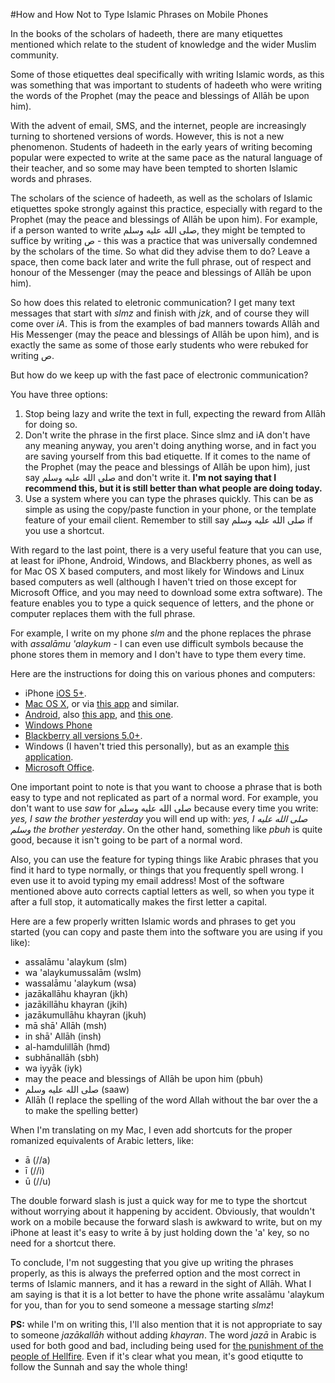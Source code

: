 [title: How and How Not to Type Islamic Phrases on Mobile Phones - muhammadtim.com]:/
[menu: Shortcuts]:/
[order: 20]:/

#How and How Not to Type Islamic Phrases on Mobile Phones

In the books of the scholars of hadeeth, there are many etiquettes mentioned which relate to the student of knowledge and the wider Muslim community. 

Some of those etiquettes deal specifically with writing Islamic words, as this was something that was important to students of hadeeth who were writing the words of the Prophet (may the peace and blessings of Allāh be upon him).

With the advent of email, SMS, and the internet, people are increasingly turning to shortened versions of words. However, this is not a new phenomenon. Students of hadeeth in the early years of writing becoming popular were expected to write at the same pace as the natural language of their teacher, and so some may have been tempted to shorten Islamic words and phrases.

The scholars of the science of hadeeth, as well as the scholars of Islamic etiquettes spoke strongly against this practice, especially with regard to the Prophet (may the peace and blessings of Allāh be upon him). For example, if a person wanted to write صلى الله عليه وسلم, they might be tempted to suffice by writing ص - this was a practice that was universally condemned by the scholars of the time. So what did they advise them to do? Leave a space, then come back later and write the full phrase, out of respect and honour of the Messenger (may the peace and blessings of Allāh be upon him).

So how does this related to eletronic communication? I get many text messages that start with *slmz* and finish with *jzk*, and of course they will come over *iA*. This is from the examples of bad manners towards Allāh and His Messenger (may the peace and blessings of Allāh be upon him), and is exactly the same as some of those early students who were rebuked for writing ص. 

But how do we keep up with the fast pace of electronic communication? 

You have three options:

1. Stop being lazy and write the text in full, expecting the reward from Allāh for doing so.
2. Don't write the phrase in the first place. Since slmz and iA don't have any meaning anyway, you aren't doing anything worse, and in fact you are saving yourself from this bad etiquette. If it comes to the name of the Prophet (may the peace and blessings of Allāh be upon him), just say صلى الله عليه وسلم and don't write it. **I'm not saying that I recommend this, but it is still better than what people are doing today.**
3. Use a system where you can type the phrases quickly. This can be as simple as using the copy/paste function in your phone, or the template feature of your email client. Remember to still say  صلى الله عليه وسلم if you use a shortcut.

With regard to the last point, there is a very useful feature that you can use, at least for iPhone, Android, Windows, and Blackberry phones, as well as for Mac OS X based computers, and most likely for Windows and Linux based computers as well (although I haven't tried on those except for Microsoft Office, and you may need to download some extra software). The feature enables you to type a quick sequence of letters, and the phone or computer replaces them with the full phrase.

For example, I write on my phone *slm* and the phone replaces the phrase with *assalāmu 'alaykum* - I can even use difficult symbols because the phone stores them in memory and I don't have to type them every time.

Here are the instructions for doing this on various phones and computers:

* iPhone [iOS 5+](http://www.pcadvisor.co.uk/how-to/apple/3443065/how-use-keyboard-shortcuts/).
* [Mac OS X](http://www.cultofmac.com/155340/create-ios-style-keyboard-shortcuts-in-os-x-video-how-to/), or via [this app](https://itunes.apple.com/us/app/dashexpander/id458867049?mt=12) and similar.
* [Android](http://heresthethingblog.com/2012/12/04/androidiphone-tip-create-custom/), also [this app](http://www.swypeinc.com/), and [this one](https://play.google.com/store/apps/details?id=net.cdeguet.smartkeyboardpro&hl=en).
* [Windows Phone](http://www.windowsphone.com/en-us/how-to/wp7/basics/typing-shortcuts)
* [Blackberry all versions 5.0+](http://helpblog.blackberry.com/2012/08/blackberry-word-replace/).
* Windows (I haven't tried this personally), but as an example [this application](http://www.phraseexpress.com/).
* [Microsoft Office](http://office.microsoft.com/en-gb/word-help/create-or-change-an-autotext-entry-HP005186028.aspx).

One important point to note is that you want to choose a phrase that is both easy to type and not replicated as part of a normal word. For example, you don't want to use *saw* for  صلى الله عليه وسلم because every time you write: *yes, I saw the brother yesterday* you will end up with: *yes, I  صلى الله عليه وسلم the brother yesterday*. On the other hand, something like *pbuh* is quite good, because it isn't going to be part of a normal word.

Also, you can use the feature for typing things like Arabic phrases that you find it hard to type normally, or things that you frequently spell wrong. I even use it to avoid typing my email address! Most of the software mentioned above auto corrects captial letters as well, so when you type it after a full stop, it automatically makes the first letter a capital.

Here are a few properly written Islamic words and phrases to get you started (you can copy and paste them into the software you are using if you like):

* assalāmu 'alaykum (slm)
* wa 'alaykumussalām (wslm)
* wassalāmu 'alaykum (wsa)
* jazākallāhu khayran (jkh)
* jazākillāhu khayran (jkih) 
* jazākumullāhu khayran (jkuh)
* mā shā' Allāh (msh)
* in shā' Allāh (insh)
* al-hamdulillāh (hmd)
* subhānallāh (sbh)
* wa iyyāk (iyk)
* may the peace and blessings of Allāh be upon him (pbuh) 
*  صلى الله عليه وسلم  (saaw) 
* Allāh (I replace the spelling of the word Allah without the bar over the a to make the spelling better)

When I'm translating on my Mac, I even add shortcuts for the proper romanized equivalents of Arabic letters, like:

* ā (//a)
* ī (//i)
* ū (//u)

The double forward slash is just a quick way for me to type the shortcut without worrying about it happening by accident. Obviously, that wouldn't work on a mobile because the forward slash is awkward to write, but on my iPhone at least it's easy to write ā by just holding down the 'a' key, so no need for a shortcut there.

To conclude, I'm not suggesting that you give up writing the phrases properly, as this is always the preferred option and the most correct in terms of Islamic manners, and it has a reward in the sight of Allāh. What I am saying is that it is a lot better to have the phone write assalāmu 'alaykum for you, than for you to send someone a message starting *slmz*!

**PS:** while I'm on writing this, I'll also mention that it is not appropriate to say to someone *jazākallāh* without adding *khayran*. The word *jazā* in Arabic is used for both good and bad, including being used for [the punishment of the people of Hellfire](http://quran.com/9/95). Even if it's clear what you mean, it's good etiqutte to follow the Sunnah and say the whole thing! 
  


 





